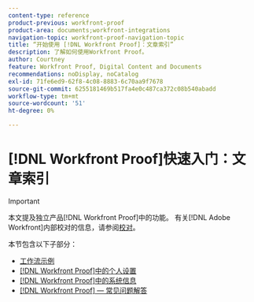 ```yaml
---
content-type: reference
product-previous: workfront-proof
product-area: documents;workfront-integrations
navigation-topic: workfront-proof-navigation-topic
title: “开始使用 [!DNL Workfront Proof]：文章索引”
description: 了解如何使用Workfront Proof。
author: Courtney
feature: Workfront Proof, Digital Content and Documents
recommendations: noDisplay, noCatalog
exl-id: 71fe6ed9-62f8-4c08-8883-6c70aa9f7678
source-git-commit: 6255181469b517fa4e0c487ca372c08b540abadd
workflow-type: tm+mt
source-wordcount: '51'
ht-degree: 0%

---
```


# [!DNL Workfront Proof]快速入门：文章索引

<!-- Audited: 1/2024 -->

>[!IMPORTANT]
>
>本文提及独立产品[!DNL Workfront Proof]中的功能。 有关[!DNL Adobe Workfront]内部校对的信息，请参阅[校对](../../review-and-approve-work/proofing/proofing.md)。

本节包含以下子部分：

* [工作流示例](../../workfront-proof/wp-getstarted/workflow-examples/workflow-examples.md)
* [&#x200B; [!DNL Workfront Proof]中的个人设置](../../workfront-proof/wp-getstarted/personal-settings/personal-settings.md)
* [&#x200B; [!DNL Workfront Proof]中的系统信息](../../workfront-proof/wp-getstarted/system-information/system-information.md)
* [[!DNL Workfront Proof] — 常见问题解答](../../workfront-proof/wp-getstarted/faqs/faqs.md)
